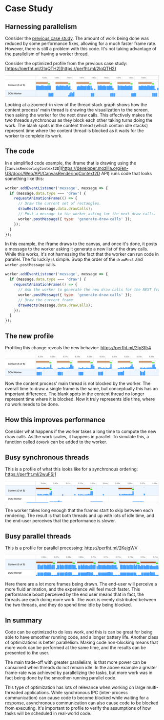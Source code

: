 # Case Study
## Harnessing parallelism

Consider the [previous case study](bunny.md). The amount of work being done was reduced by some performance fixes, allowing for a much faster frame rate. However, there is still a problem with this code. It's not taking advantage of the parallelism of having a worker thread.

Consider the optimized profile from the previous case study: [https://perfht.ml/2IqQTH2](https://perfht.ml/2IqQTH2)

![A view of the content and worker stacks. The content thread does work, and is blocked as the worker thread does work, making things effectively synchronous.](./images/bunny-analysis/threads-sync.png)

Looking at a zoomed-in view of the thread stack graph shows how the content process' main thread is drawing the visualization to the screen, then asking the worker for the next draw calls. This effectively makes the two threads synchronous as they block each other taking turns doing the work. The blank spots in the content thread (which contain idle stacks) represent time where the content thread is blocked as it waits for the worker to complete its work.

## The code

In a simplified code example, the iframe that is drawing using the [`CanvasRenderingContext2D`](https://developer.mozilla.org/en-US/docs/Web/API/CanvasRenderingContext2D API) runs code that looks something like this:

```js
worker.addEventListener('message', message => {
  if (message.data.type === 'draw') {
    requestAnimationFrame(() => {
      // Draw the current set of rectangles.
      drawRects(message.data.drawCalls);
      // Post a message to the worker asking for the next draw calls.
      worker.postMessage({ type: 'generate-draw-calls' });
    });
  }
});
```

In this example, the iframe draws to the canvas, and once it's done, it posts a message to the worker asking it generate a new list of the draw calls. While this works, it's not harnessing the fact that the worker can run code in parallel. The fix luckily is simple. Swap the order of the `drawRect` and `worker.postMessage` calls.

```js
worker.addEventListener('message', message => {
  if (message.data.type === 'draw') {
    requestAnimationFrame(() => {
      // Ask the worker to generate the new draw calls for the NEXT frame.
      worker.postMessage({ type: 'generate-draw-calls' });
      // Draw the current frame.
      drawRects(message.data.drawCalls);
    });
  }
});
```

## The new profile

Profiling this change reveals the new behavior: https://perfht.ml/2IpSRr4

![A view of the content and worker stacks. The content thread and worker thread do work in parallel, and are not blocked by each other.](./images/bunny-analysis/threads-parallel.png)

Now the content process' main thread is not blocked by the worker. The overall time to draw a single frame is the same, but conceptually this has an important difference. The blank spots in the content thread no longer represent time where it is blocked. Now it truly represents idle time, where no work needs to be done.

## How this improves performance

Consider what happens if the worker takes a long time to compute the new draw calls. As the work scales, it happens in parallel. To simulate this, a function called `doWork` can be added to the worker.

## Busy synchronous threads

This is a profile of what this looks like for a synchronous ordering: https://perfht.ml/2wuFSj1

![A view of the content and worker stacks. The content thread and worker thread do work one after the other. There is a large gap between frames.](./images/bunny-analysis/threads-work-sync.png)

The worker takes long enough that the frames start to skip between each rendering. The result is that both threads and up with lots of idle time, and the end-user perceives that the performance is slower.

## Busy parallel threads

This is a profile for parallel processing: https://perfht.ml/2KajgWV

![A view of the content and worker stacks. The content thread and worker thread do work in parallel, and are not blocked by each other.](./images/bunny-analysis/threads-work-parallel.png)

Here there are a lot more frames being drawn. The end-user will perceive a more fluid animation, and the experience will feel much faster. This performance boost perceived by the end user means that in fact, the threads are each doing more work. The work is evenly distributed between the two threads, and they do spend time idle by being blocked.

## In summary

Code can be optimized to do less work, and this is can be great for being able to have smoother running code, and a longer battery life. Another class of optimizations is better parallelism. Making code non-blocking means that more work can be performed at the same time, and the results can be presented to the user.

The main trade-off with greater parallelism, is that more power can be consumed when threads do not remain idle. In the above example a greater frame-rate was achieved by parallelizing the tasks, but more work was in fact being done by the smoother-running parallel code.

This type of optimization has lots of relevance when working on large multi-threaded applications. While synchronous IPC (inter-process communication) can cause code to become blocked while waiting for a response, asynchronous communication can also cause code to be blocked from executing. It's important to profile to verify the assumptions of how tasks will be scheduled in real-world code.
